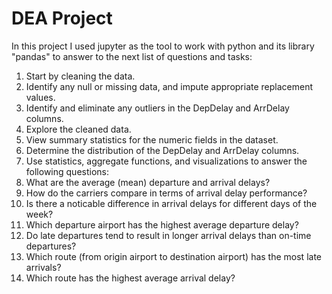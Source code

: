 # DEA Project

In this project I used jupyter as the tool to work with python and its library "pandas" to answer to the next list of questions and tasks:

1. Start by cleaning the data.
2. Identify any null or missing data, and impute appropriate replacement values.
3. Identify and eliminate any outliers in the DepDelay and ArrDelay columns.
4. Explore the cleaned data.
5. View summary statistics for the numeric fields in the dataset.
6. Determine the distribution of the DepDelay and ArrDelay columns.
7. Use statistics, aggregate functions, and visualizations to answer the following questions:
8. What are the average (mean) departure and arrival delays?
9. How do the carriers compare in terms of arrival delay performance?
10. Is there a noticable difference in arrival delays for different days of the week?
11. Which departure airport has the highest average departure delay?
12. Do late departures tend to result in longer arrival delays than on-time departures?
13. Which route (from origin airport to destination airport) has the most late arrivals?
14. Which route has the highest average arrival delay?
